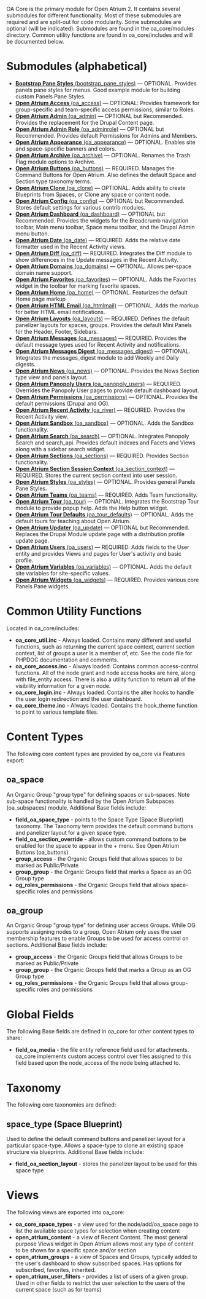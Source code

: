 OA Core is the primary module for Open Atrium 2.  It contains several submodules for different functionality.
Most of these submodules are required and are split-out for code modularity.  Some submodules are optional (will be indicated).  Submodules are found in the oa_core/modules directory.  Common utility functions are found in oa_core/includes and will be documented below.

Submodules (alphabetical)
=========================

- [**Bootstrap Pane Styles** (bootstrap_pane_styles)](modules/bootstrap_pane_styles) — OPTIONAL. Provides panels pane styles for menus. Good example module for building custom Panels Pane Styles.
- [**Open Atrium Access** (oa_access)](modules/oa_access) — OPTIONAL: Provides framework for group-specific and team-specific access permissions, similar to Roles.
- [**Open Atrium Admin** (oa_admin)](modules/oa_admin) — OPTIONAL but Recommended. Provides the replacement for the Drupal Content page.
- [**Open Atrium Admin Role** (oa_adminrole)](modules/oa_adminrole) — OPTIONAL but Recommended. Provides default Permissions for Admins and Members.
- [**Open Atrium Appearance** (oa_appearance)](modules/oa_appearance) — OPTIONAL. Enables site and space-specific banners and colors.
- [**Open Atrium Archive** (oa_archive)](modules/oa_archive) — OPTIONAL. Renames the Trash Flag module options to Archive.
- [**Open Atrium Buttons** (oa_buttons)](modules/oa_buttons) — REQUIRED. Manages the Command Buttons for Open Atrium. Also defines the default Space and Section type taxonomy terms.
- [**Open Atrium Clone** (oa_clone)](modules/oa_clone) — OPTIONAL. Adds ability to create Blueprints from Spaces, or Clone any space or content node.
- [**Open Atrium Config** (oa_config)](modules/oa_config) — OPTIONAL but Recommended. Stores default settings for various contrib modules.
- [**Open Atrium Dashboard** (oa_dashboard)](modules/oa_dashboard) — OPTIONAL but Recommended. Provides the widgets for the Breadcrumb navigation toolbar, Main menu toolbar, Space menu toolbar, and the Drupal Admin menu button.
- [**Open Atrium Date** (oa_date)](modules/oa_date) — REQUIRED. Adds the relative date formatter used in the Recent Activity views.
- [**Open Atrium Diff** (oa_diff)](modules/oa_diff) — REQUIRED. Integrates the Diff module to show differences in the Update messages in the Recent Activity.
- [**Open Atrium Domains** (oa_domains)](modules/oa_domains) — OPTIONAL. Allows per-space domain name support.
- [**Open Atrium Favorites** (oa_favorites)](modules/oa_favorites) — OPTIONAL. Adds the Favorites widget in the toolbar for marking favorite spaces.
- [**Open Atrium Home** (oa_home)](modules/oa_home) — OPTIONAL. Featurizes the default Home page markup
- [**Open Atrium HTML Email** (oa_htmlmail)](modules/oa_htmlmail) — OPTIONAL. Adds the markup for better HTML email notifications.
- [**Open Atrium Layouts** (oa_layouts)](modules/oa_layouts) — REQUIRED. Defines the default panelizer layouts for spaces, groups. Provides the default Mini Panels for the Header, Footer, Sidebars.
- [**Open Atrium Messages** (oa_messages)](modules/oa_messages) — REQUIRED. Provides the default message types used for Recent Activity and notifications.
- [**Open Atrium Messages Digest** (oa_messages_digest)](modules/oa_messages_digest) — OPTIONAL. Integrates the messages_digest module to add Weekly and Daily digests.
- [**Open Atrium News** (oa_news)](modules/oa_news) — OPTIONAL. Provides the News Section type view and panels layout.
- [**Open Atrium Panopoly Users** (oa_panopoly_users)](modules/oa_panopoly_users) — REQUIRED. Overrides the Panopoly User pages to provide default dashboard layout.
- [**Open Atrium Permissions** (oa_permissions)](modules/oa_permissions) — OPTIONAL. Provides the default permissions (Drupal and OG).
- [**Open Atrium Recent Activity** (oa_river)](modules/oa_river) — REQUIRED. Provides the Recent Activity view.
- [**Open Atrium Sandbox** (oa_sandbox)](modules/oa_sandbox) — OPTIONAL. Adds the Sandbox functionality.
- [**Open Atrium Search** (oa_search)](modules/oa_search) — OPTIONAL. Integrates Panopoly Search and search_api. Provides default indexes and Facets and Views along with a sidebar search widget.
- [**Open Atrium Sections** (oa_sections)](modules/oa_sections) — REQUIRED. Provides Section functionality.
- [**Open Atrium Section Session Context** (oa_section_context)](modules/oa_section_context) — REQUIRED. Stores the current section context into user session.
- [**Open Atrium Styles** (oa_styles)](modules/oa_styles) — OPTIONAL. Provides general Panels Pane Styles.
- [**Open Atrium Teams** (oa_teams)](modules/oa_teams) — REQUIRED. Adds Team functionality.
- [**Open Atrium Tour** (oa_tour)](modules/oa_tour) — OPTIONAL. Integrates the Bootstrap Tour module to provide popup help. Adds the Help button widget.
- [**Open Atrium Tour Defaults** (oa_tour_defaults)](modules/oa_tour_defaults) — OPTIONAL. Adds the default tours for teaching about Open Atrium.
- [**Open Atrium Updater** (oa_update)](modules/oa_update) — OPTIONAL but Recommended. Replaces the Drupal Module update page with a distribution profile update page.
- [**Open Atrium Users** (oa_users)](modules/oa_users) — REQUIRED. Adds fields to the User entity and provides Views and pages for User's activity and basic profile.
- [**Open Atrium Variables** (oa_variables)](modules/oa_variables) — OPTIONAL. Adds the default site variables for site-specific values.
- [**Open Atrium Widgets** (oa_widgets)](modules/oa_widgets) — REQUIRED. Provides various core Panels Pane widgets.

Common Utility Functions
========================

Located in oa_core/includes:

- **oa_core_util.inc** - Always loaded. Contains many different and useful functions, such as returning the current space context, current section context, list of groups a user is a member of, etc.  See the code file for PHPDOC documentation and comments.
- **oa_core_access.inc** - Always loaded. Contains common access-control functions.  All of the node grant and node access hooks are here, along with file_entity access.  There is also a utility function to return all of the visibility information for a given node.
- **oa_core_login.inc** - Always loaded. Contains the alter hooks to handle the user login redirection and the user dashboard.
- **oa_core_theme.inc** - Always loaded. Contains the hook_theme function to point to various template files.

Content Types
=============

The following core content types are provided by oa_core via Features export:

oa_space
--------

An Organic Group "group type" for defining spaces or sub-spaces.  Note sub-space functionality is handled by the Open Atrium Subspaces (oa_subspaces) module.  Additional Base fields include:

- **field_oa_space_type** - points to the Space Type (Space Blueprint) taxonomy.  The Taxonomy term provides the default command buttons and panelizer layout for a given space type.
- **field_oa_section_override** - allows custom command buttons to be enabled for the space to appear in the + menu.  See Open Atrium Buttons (oa_buttons)
- **group_access** - the Organic Groups field that allows spaces to be marked as Public/Private
- **group_group** - the Organic Groups field that marks a Space as an OG Group type
- **og_roles_permissions** - the Organic Groups field that allows space-specific roles and permissions

oa_group
--------

An Organic Group "group type" for defining user access Groups.  While OG supports assigning nodes to a group, Open Atrium only uses the user membership features to enable Groups to be used for access control on sections.  Additional Base fields include:

- **group_access** - the Organic Groups field that allows Groups to be marked as Public/Private
- **group_group** - the Organic Groups field that marks a Group as an OG Group type
- **og_roles_permissions** - the Organic Groups field that allows group-specific roles and permissions

Global Fields
=============

The following Base fields are defined in oa_core for other content types to share:

- **field_oa_media** - the file entity reference field used for attachments.  oa_core implements custom access control over files assigned to this field based upon the node_access of the node being attached to.

Taxonomy
========

The following core taxonomies are defined:

space_type (Space Blueprint)
---------------------------

Used to define the default command buttons and panelizer layout for a particular space-type.  Allows a space-type to clone an existing space structure via blueprints.  Additional Base fields include:

- **field_oa_section_layout** - stores the panelizer layout to be used for this space type

Views
=====

The following views are exported into oa_core:

- **oa_core_space_types** - a view used for the node/add/oa_space page to list the available space types for selection when creating content
- **open_atrium_content** - a view of Recent Content.  The most general purpose Views widget in Open Atrium allows most any type of content to be shown for a specific space and/or section
- **open_atrium_groups** - a view of Spaces and Groups, typically added to the user's dashboard to show subscribed spaces.  Has options for subscribed, favorites, inherited.
- **open_atrium_user_filters** - provides a list of users of a given group.  Used in other fields to restrict the user selection to the users of the current space (such as for teams)
